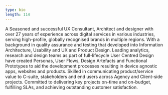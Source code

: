 ```yaml
---
type: bio
length: 114
---
```

A Seasoned and successful UX Consultant, Architect and designer with over 27 years of experience across digital services in various industries, serving high-profile, globally recognised brands in multiple regions. With a background in quality assurance and testing that developed into Information Architecture, Usability and UX and Product Design. Leading analytics, research and design teams as part of full-lifecycle User Centred Design have created Personas, User Flows, Design Artefacts and Functional Prototypes to aid the development processes resulting in device agnostic apps, websites and products. Skilled in communicating product/service value to C-suite, stakeholders and end users across Agency and Client-side projects. Committed to delivering key projects on-time and on-budget, fulfilling SLAs, and achieving outstanding customer satisfaction.
